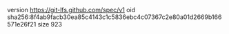 version https://git-lfs.github.com/spec/v1
oid sha256:8f4ab9facb30ea85c4143c1c5836ebc4c07367c2e80a01d2669b166571e26f21
size 923
